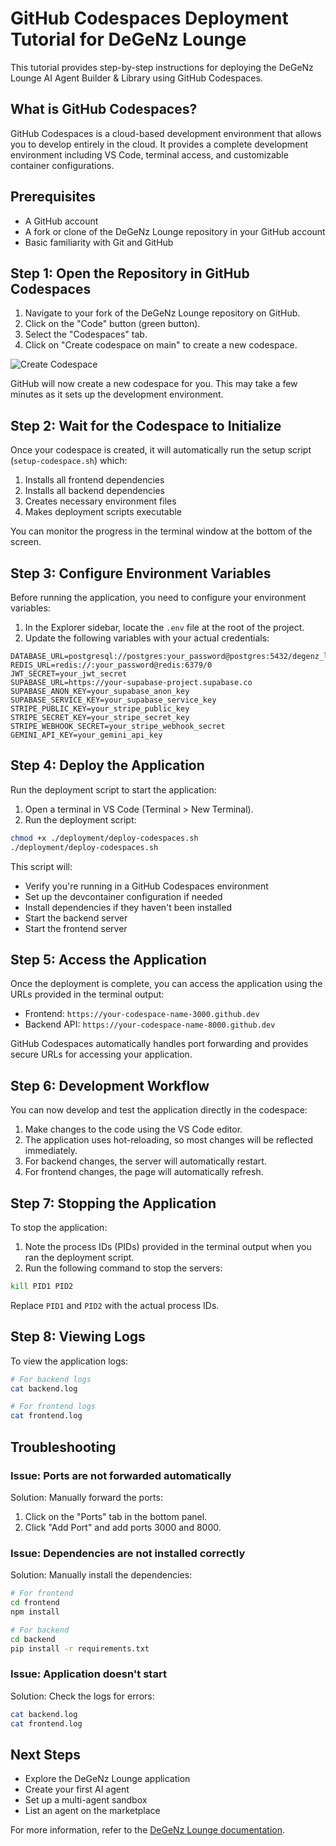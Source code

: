 # GitHub Codespaces Deployment Tutorial for DeGeNz Lounge

This tutorial provides step-by-step instructions for deploying the DeGeNz Lounge AI Agent Builder & Library using GitHub Codespaces.

## What is GitHub Codespaces?

GitHub Codespaces is a cloud-based development environment that allows you to develop entirely in the cloud. It provides a complete development environment including VS Code, terminal access, and customizable container configurations.

## Prerequisites

- A GitHub account
- A fork or clone of the DeGeNz Lounge repository in your GitHub account
- Basic familiarity with Git and GitHub

## Step 1: Open the Repository in GitHub Codespaces

1. Navigate to your fork of the DeGeNz Lounge repository on GitHub.
2. Click on the "Code" button (green button).
3. Select the "Codespaces" tab.
4. Click on "Create codespace on main" to create a new codespace.

![Create Codespace](../assets/codespaces-create.png)

GitHub will now create a new codespace for you. This may take a few minutes as it sets up the development environment.

## Step 2: Wait for the Codespace to Initialize

Once your codespace is created, it will automatically run the setup script (`setup-codespace.sh`) which:

1. Installs all frontend dependencies
2. Installs all backend dependencies
3. Creates necessary environment files
4. Makes deployment scripts executable

You can monitor the progress in the terminal window at the bottom of the screen.

## Step 3: Configure Environment Variables

Before running the application, you need to configure your environment variables:

1. In the Explorer sidebar, locate the `.env` file at the root of the project.
2. Update the following variables with your actual credentials:

```
DATABASE_URL=postgresql://postgres:your_password@postgres:5432/degenz_lounge
REDIS_URL=redis://:your_password@redis:6379/0
JWT_SECRET=your_jwt_secret
SUPABASE_URL=https://your-supabase-project.supabase.co
SUPABASE_ANON_KEY=your_supabase_anon_key
SUPABASE_SERVICE_KEY=your_supabase_service_key
STRIPE_PUBLIC_KEY=your_stripe_public_key
STRIPE_SECRET_KEY=your_stripe_secret_key
STRIPE_WEBHOOK_SECRET=your_stripe_webhook_secret
GEMINI_API_KEY=your_gemini_api_key
```

## Step 4: Deploy the Application

Run the deployment script to start the application:

1. Open a terminal in VS Code (Terminal > New Terminal).
2. Run the deployment script:

```bash
chmod +x ./deployment/deploy-codespaces.sh
./deployment/deploy-codespaces.sh
```

This script will:
- Verify you're running in a GitHub Codespaces environment
- Set up the devcontainer configuration if needed
- Install dependencies if they haven't been installed
- Start the backend server
- Start the frontend server

## Step 5: Access the Application

Once the deployment is complete, you can access the application using the URLs provided in the terminal output:

- Frontend: `https://your-codespace-name-3000.github.dev`
- Backend API: `https://your-codespace-name-8000.github.dev`

GitHub Codespaces automatically handles port forwarding and provides secure URLs for accessing your application.

## Step 6: Development Workflow

You can now develop and test the application directly in the codespace:

1. Make changes to the code using the VS Code editor.
2. The application uses hot-reloading, so most changes will be reflected immediately.
3. For backend changes, the server will automatically restart.
4. For frontend changes, the page will automatically refresh.

## Step 7: Stopping the Application

To stop the application:

1. Note the process IDs (PIDs) provided in the terminal output when you ran the deployment script.
2. Run the following command to stop the servers:

```bash
kill PID1 PID2
```

Replace `PID1` and `PID2` with the actual process IDs.

## Step 8: Viewing Logs

To view the application logs:

```bash
# For backend logs
cat backend.log

# For frontend logs
cat frontend.log
```

## Troubleshooting

### Issue: Ports are not forwarded automatically

Solution: Manually forward the ports:
1. Click on the "Ports" tab in the bottom panel.
2. Click "Add Port" and add ports 3000 and 8000.

### Issue: Dependencies are not installed correctly

Solution: Manually install the dependencies:
```bash
# For frontend
cd frontend
npm install

# For backend
cd backend
pip install -r requirements.txt
```

### Issue: Application doesn't start

Solution: Check the logs for errors:
```bash
cat backend.log
cat frontend.log
```

## Next Steps

- Explore the DeGeNz Lounge application
- Create your first AI agent
- Set up a multi-agent sandbox
- List an agent on the marketplace

For more information, refer to the [DeGeNz Lounge documentation](../README.md).
